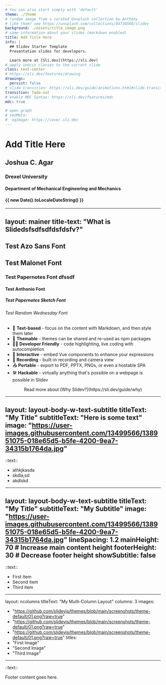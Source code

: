 ```yaml
---
# You can also start simply with 'default'
theme: ./theme
# random image from a curated Unsplash collection by Anthony
# like them? see https://unsplash.com/collections/94734566/slidev
background: ./assets/title_image.png
# some information about your slides (markdown enabled)
title: Add Title Here
info: |
  ## Slidev Starter Template
  Presentation slides for developers.

  Learn more at [Sli.dev](https://sli.dev)
# apply unocss classes to the current slide
class: text-center
# https://sli.dev/features/drawing
drawings:
  persist: false
# slide transition: https://sli.dev/guide/animations.html#slide-transitions
transition: fade-out
# enable MDC Syntax: https://sli.dev/features/mdc
mdc: true

# open graph
# seoMeta:
#  ogImage: https://cover.sli.dev
---
```


# Add Title Here

## Joshua C. Agar

### Drexel University

#### Department of Mechanical Engineering and Mechanics

#### {{ new Date().toLocaleDateString() }}

<!-- <div @click="$slidev.nav.next" class="mt-12 py-1" hover:bg="white op-10">
  Press Space for next page <carbon:arrow-right />
</div> -->

<div class="abs-br m-6 text-xl">
  <a href="https://github.com/slidevjs/slidev" target="_blank" class="slidev-icon-btn">
    <carbon:logo-github />
  </a>
</div>

<!--
The last comment block of each slide will be treated as slide notes. It will be visible and editable in Presenter Mode along with the slide. [Read more in the docs](https://sli.dev/guide/syntax.html#notes)
-->

---
layout: mainer
title-text: "What is Slidedsfsdfsdfdsfdsfv?"
---

## Test Azo Sans Font
## Test Malonet Font
### Test Papernotes Font dfssdf
#### Test Anthonio Font
##### Test Papernotes Sketch Font
###### Test Random Wednesday Font

- 📝 **Text-based** - focus on the content with Markdown, and then style them later
- 🎨 **Themable** - themes can be shared and re-used as npm packages
- 🧑‍💻 **Developer Friendly** - code highlighting, live coding with autocompletion
- 🤹 **Interactive** - embed Vue components to enhance your expressions
- 🎥 **Recording** - built-in recording and camera view
- 📤 **Portable** - export to PDF, PPTX, PNGs, or even a hostable SPA
- 🛠 **Hackable** - virtually anything that's possible on a webpage is possible in Slidev

<p style="text-align: center;">
  Read more about [Why Slidev?](https://sli.dev/guide/why)
</p>

---
layout: layout-body-w-text-subtitle
titleText: "My Title"
subtitleText: "Here is some text"
image: "https://user-images.githubusercontent.com/13499566/138951075-018e65d5-b5fe-4200-9ea7-34315b1764da.jpg"
---

::text::

- athkjkasda
- skdla;sd
- akdlskd
  
---
layout: layout-body-w-text-subtitle
titleText: "My Title"
subtitleText: "My Subtitle"
image: "https://user-images.githubusercontent.com/13499566/138951075-018e65d5-b5fe-4200-9ea7-34315b1764da.jpg"
lineSpacing: 1.2
mainHeight: 70     # Increase main content height
footerHeight: 30   # Decrease footer height
showSubtitle: false
---

::text::

- First item
- Second item
- Third item

---
layout: ncolumns
titleText: "My Multi-Column Layout"
columns: 3
images: 
  - "https://github.com/slidevjs/themes/blob/main/screenshots/theme-default/01.png?raw=true"
  - "https://github.com/slidevjs/themes/blob/main/screenshots/theme-default/01.png?raw=true"
  - "https://github.com/slidevjs/themes/blob/main/screenshots/theme-default/01.png?raw=true"
titles:
  - "First Image"
  - "Second Image"
  - "Third Image"
---

::text::

Footer content goes here.
